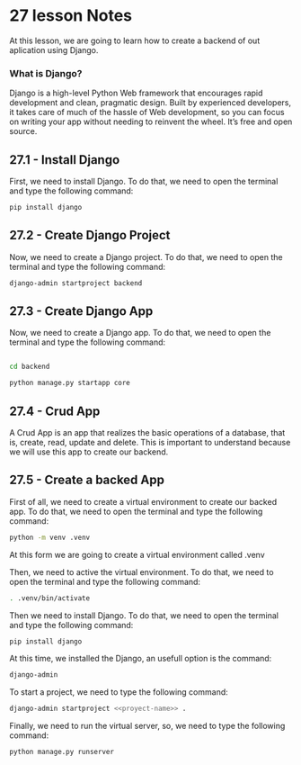 # 27 lesson Notes

At this lesson, we are going to learn how to create a backend of out aplication using Django.

### What is Django?

Django is a high-level Python Web framework that encourages rapid development and clean, pragmatic design. Built by experienced developers, it takes care of much of the hassle of Web development, so you can focus on writing your app without needing to reinvent the wheel. It’s free and open source.

## 27.1 - Install Django

First, we need to install Django. To do that, we need to open the terminal and type the following command:

```bash
pip install django
```

## 27.2 - Create Django Project

Now, we need to create a Django project. To do that, we need to open the terminal and type the following command:

```bash
django-admin startproject backend
```

## 27.3 - Create Django App

Now, we need to create a Django app. To do that, we need to open the terminal and type the following command:

```bash

cd backend

python manage.py startapp core

```

## 27.4 - Crud App

A Crud App is an app that realizes the basic operations of a database, that is, create, read, update and delete. This is important to understand because we will use this app to create our backend.

## 27.5 - Create a backed App

First of all, we need to create a virtual environment to create our backed app. To do that, we need to open the terminal and type the following command:

```bash
python -m venv .venv
```

At this form we are going to create a virtual environment called .venv

Then, we need to active the virtual environment. To do that, we need to open the terminal and type the following command:

```bash
. .venv/bin/activate
```

Then we need to install Django. To do that, we need to open the terminal and type the following command:

```bash
pip install django
```

At this time, we installed the Django, an usefull option is the command:

```bash
django-admin
```

To start a project, we need to type the following command:

```bash
django-admin startproject <<proyect-name>> .
```

Finally, we need to run the virtual server, so, we need to type the following command:

```bash
python manage.py runserver
```
